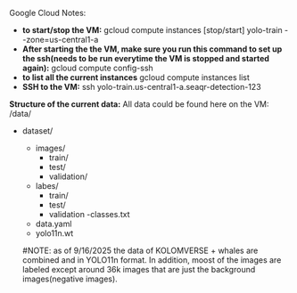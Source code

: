 Google Cloud Notes:
 - **to start/stop the VM:**
   gcloud compute instances [stop/start] yolo-train --zone=us-central1-a
- **After starting the the VM, make sure you run this command to set up the ssh(needs to be run everytime the VM is stopped and started again):**
  gcloud compute config-ssh
- **to list all the current instances**
  gcloud compute instances list
- **SSH to the VM:**
  ssh yolo-train.us-central1-a.seaqr-detection-123


**Structure of the current data:**
All data could be found here on the VM: /data/
- dataset/
  - images/
    - train/
    - test/
    - validation/
  - labes/
    - train/
    - test/
    - validation
  -classes.txt
  - data.yaml
  - yolo11n.wt
 
  #NOTE: as of 9/16/2025 the data of KOLOMVERSE + whales are combined and in YOLO11n format. In addition, moost of the images are labeled except around 36k images that are just the background images(negative images).

